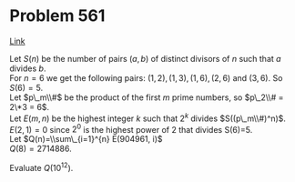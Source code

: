 # Problem 561

[Link](https://projecteuler.net/problem=561)

Let $S(n)$ be the number of pairs $(a,b)$ of distinct divisors of $n$ such that $a$ divides $b$.  
For $n=6$ we get the following pairs: $(1,2), (1,3), (1,6),( 2,6)$ and $(3,6)$. So $S(6)=5$.  
Let $p\_m\\#$ be the product of the first $m$ prime numbers, so $p\_2\\# = 2\*3 = 6$.  
Let $E(m, n)$ be the highest integer $k$ such that $2^k$ divides $S((p\_m\\#)^n)$.  
$E(2,1) = 0$ since $2^0$ is the highest power of 2 that divides S(6)=5.  
Let $Q(n)=\\sum\_{i=1}^{n} E(904961, i)$  
$Q(8)=2714886$. 

Evaluate $Q(10^{12})$.
